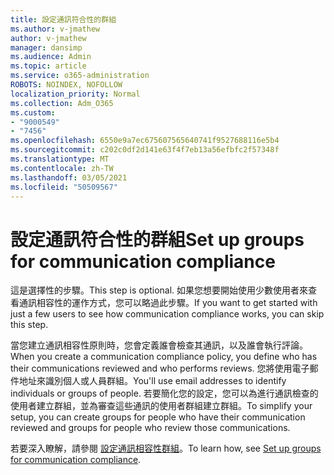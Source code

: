 ```yaml
---
title: 設定通訊符合性的群組
ms.author: v-jmathew
author: v-jmathew
manager: dansimp
ms.audience: Admin
ms.topic: article
ms.service: o365-administration
ROBOTS: NOINDEX, NOFOLLOW
localization_priority: Normal
ms.collection: Adm_O365
ms.custom:
- "9000549"
- "7456"
ms.openlocfilehash: 6550e9a7ec675607565640741f9527688116e5b4
ms.sourcegitcommit: c202c0df2d141e63f4f7eb13a56efbfc2f57348f
ms.translationtype: MT
ms.contentlocale: zh-TW
ms.lasthandoff: 03/05/2021
ms.locfileid: "50509567"
---
```

# <a name="set-up-groups-for-communication-compliance"></a><span data-ttu-id="83ade-102">設定通訊符合性的群組</span><span class="sxs-lookup"><span data-stu-id="83ade-102">Set up groups for communication compliance</span></span>

<span data-ttu-id="83ade-103">這是選擇性的步驟。</span><span class="sxs-lookup"><span data-stu-id="83ade-103">This step is optional.</span></span> <span data-ttu-id="83ade-104">如果您想要開始使用少數使用者來查看通訊相容性的運作方式，您可以略過此步驟。</span><span class="sxs-lookup"><span data-stu-id="83ade-104">If you want to get started with just a few users to see how communication compliance works, you can skip this step.</span></span>  
  
<span data-ttu-id="83ade-105">當您建立通訊相容性原則時，您會定義誰會檢查其通訊，以及誰會執行評論。</span><span class="sxs-lookup"><span data-stu-id="83ade-105">When you create a communication compliance policy, you define who has their communications reviewed and who performs reviews.</span></span> <span data-ttu-id="83ade-106">您將使用電子郵件地址來識別個人或人員群組。</span><span class="sxs-lookup"><span data-stu-id="83ade-106">You'll use email addresses to identify individuals or groups of people.</span></span> <span data-ttu-id="83ade-107">若要簡化您的設定，您可以為進行通訊檢查的使用者建立群組，並為審查這些通訊的使用者群組建立群組。</span><span class="sxs-lookup"><span data-stu-id="83ade-107">To simplify your setup, you can create groups for people who have their communication reviewed and groups for people who review those communications.</span></span>  
  
<span data-ttu-id="83ade-108">若要深入瞭解，請參閱 [設定通訊相容性群組](https://go.microsoft.com/fwlink/?linkid=2129594)。</span><span class="sxs-lookup"><span data-stu-id="83ade-108">To learn how, see [Set up groups for communication compliance](https://go.microsoft.com/fwlink/?linkid=2129594).</span></span>
